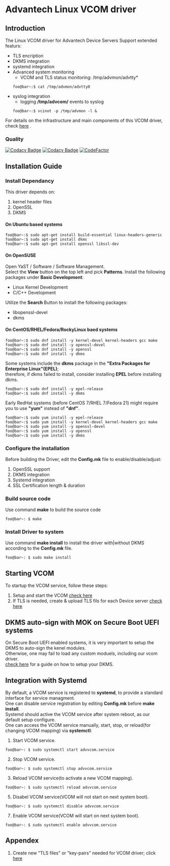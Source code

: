 # Advantech Linux VCOM driver
## Introduction
The Linux VCOM driver for Advantech Device Servers
Support extended featurs:
- TLS encription
- DKMS integration
- systemd integration
- Advanced system monitoring
  - VCOM and TLS status monitoring: /tmp/advmon/advtty*
  ```console
  foo@bar~:$ cat /tmp/advmon/advtty0
  ```
- syslog integration
  -  logging **/tmp/advcom/** events to syslog
  ```console
  foo@bar~:$ vcinot -p /tmp/advmon -l &  
  ```

For details on the infrastructure and main components of this VCOM driver, check [here](doc/components.md) .

### Quality
[![Codacy Badge](https://api.codacy.com/project/badge/Grade/f511006b783e4094bcd7b3009852fdff)](https://app.codacy.com/gh/saurontech/Advantech-VCOM-Linux-Driver?utm_source=github.com&utm_medium=referral&utm_content=saurontech/Advantech-VCOM-Linux-Driver&utm_campaign=Badge_Grade)
[![Codacy Badge](https://app.codacy.com/project/badge/Grade/66cde2a55b884e1e8a98adac7556e503)](https://www.codacy.com/gh/saurontech/Advantech-VCOM-Linux-Driver/dashboard?utm_source=github.com&amp;utm_medium=referral&amp;utm_content=saurontech/Advantech-VCOM-Linux-Driver&amp;utm_campaign=Badge_Grade)
[![CodeFactor](https://www.codefactor.io/repository/github/saurontech/advantech-vcom-linux-driver/badge/main)](https://www.codefactor.io/repository/github/saurontech/advantech-vcom-linux-driver/overview/main)
## Installation Guide
### Install Dependancy
This driver depends on:
1. kernel header files
2. OpenSSL
3. DKMS
#### On Ubuntu based systems
```console
foo@bar~:$ sudo apt-get install build-essential linux-headers-generic
foo@bar~:$ sudo apt-get install dkms
foo@bar~:$ sudo apt-get install openssl libssl-dev
```
#### On OpenSUSE
Open YaST / Software / Software Management.  
Select the **View** button on the top left and pick **Patterns**. 
Install the following packages under **Basic Development**:  
- Linux Kernel Development
-  C/C++ Development	 

Utilize the **Search** Button to install the following packages:
- libopenssl-devel
- dkms

#### On CentOS/RHEL/Fedora/RockyLinux baed systems
```console
foo@bar~:$ sudo dnf install -y kernel-devel kernel-headers gcc make
foo@bar~:$ sudo dnf install -y openssl-devel
foo@bar~:$ sudo dnf install -y openssl
foo@bar~:$ sudo dnf install -y dkms
```

Some systems include the **dkms** package in the **"Extra Packages for Enterprise Linux"(EPEL)**;  
therefore, if dkms failed to install, consider installing **EPEL** before installing dkms.  
``` console
foo@bar~:$ sudo dnf install -y epel-release
foo@bar~:$ sudo dnf install -y dkms
```
Early RedHat systems (before CentOS 7/RHEL 7/Fedora 21) might require you to use **"yum"** instead of **"dnf"**.
```console
foo@bar~:$ sudo yum install -y epel-release
foo@bar~:$ sudo yum install -y kernel-devel kernel-headers gcc make
foo@bar~:$ sudo yum install -y openssl-devel
foo@bar~:$ sudo yum install -y openssl
foo@bar~:$ sudo yum install -y dkms
```

### Configure the installation
Before building the Driver, edit the **Config.mk** file to enable/disable/adjust:
1. OpenSSL support
2. DKMS integration
3. Systemd integration
4. SSL Certification length & duration

### Build source code
Use command **make** to build the source code
```console
foo@bar~: $ make
```
### Install Driver to system
Use command **make install** to install the driver with|without DKMS according to the **Config.mk** file.
```console
foo@bar~: $ sudo make install
```

## Starting VCOM
To startup the VCOM service, follow these steps:
1. Setup and start the VCOM [check here](doc/setup_vcom.md)
2. If TLS is needed, create & upload TLS fils for each Device server [check here](doc/setup_tls_for_eki.md)

## DKMS auto-sign with MOK on Secure Boot UEFI systems
On Secure Boot UEFI enabled systems, it is very important to setup the DKMS to auto-sign the kenel modules.  
Otherwise, one may fail to load any custom moduels, including our vcom driver.  
[check here](doc/secure_boot.md) for a guide on how to setup your DKMS.

## Integration with Systemd 
By default, a VCOM service is registered to **systemd**, to provide a standard interface for service managment.  
One can disable service registration by editing **Config.mk** before **make install**.  
Systemd should active the VCOM service after system reboot, as our default setup configure.  
One can access the VCOM service manually, start, stop, or reload(for changing VCOM mapping) via **systemctl**:  
1. Start VCOM service.
```console
foo@bar~: $ sudo systemctl start advvcom.service
```
2. Stop VCOM service.
```console
foo@bar~: $ sudo systemctl stop advvcom.service
```
3. Reload VCOM service(to activate a new VCOM mapping).
```console
foo@bar~: $ sudo systemctl reload advvcom.service
```
5. Disabel VCOM service(VCOM will not start on next system boot).
```console
foo@bar~: $ sudo systemctl disable advvcom.service
```
7. Enable VCOM service(VCOM will start on next system boot).
```console
foo@bar~: $ sudo systemctl enable advvcom.service
```

## Appendex
1. Create new "TLS files" or "key-pairs" needed for VCOM driver; click [here](doc/create_tls_files_driver.md)

